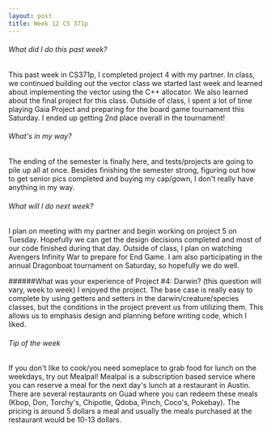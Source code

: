 ```yaml
---
layout: post
title: Week 12 CS 371p
---
```

###### What did I do this past week?
This past week in CS371p, I completed project 4 with my partner. In class, we continued building out the vector class we started last week and learned about implementing the vector using the C++ allocator. We also learned about the final project for this class. Outside of class, I spent a lot of time playing Gaia Project and preparing for the board game tournament this Saturday. I ended up getting 2nd place overall in the tournament! 

###### What's in my way?
The ending of the semester is finally here, and tests/projects are going to pile up all at once. Besides finishing the semester strong, figuring out how to get senior pics completed and buying my cap/gown, I don't really have anything in my way.

###### What will I do next week?
I plan on meeting with my partner and begin working on project 5 on Tuesday. Hopefully we can get the design decisions completed and most of our code finished during that day. Outside of class, I plan on watching Avengers Infinity War to prepare for End Game. I am also participating in the annual Dragonboat tournament on Saturday, so hopefully we do well.  

######What was your experience of Project #4: Darwin? (this question will vary, week to week)
I enjoyed the project. The base case is really easy to complete by using getters and setters in the darwin/creature/species classes, but the conditions in the project prevent us from utilizing them. This allows us to emphasis design and planning before writing code, which I liked. 

###### Tip of the week
If you don't like to cook/you need someplace to grab food for lunch on the weekdays, try out Mealpal! Mealpal is a subscription based service where you can reserve a meal for the next day's lunch at a restaurant in Austin. There are several restaurants on Guad where you can redeem these meals (Kbop, Don, Torchy's, Chipotle, Qdoba, Pinch, Coco's, Pokebay). The pricing is around 5 dollars a meal and usually the meals purchased at the restaurant would be 10-13 dollars.
